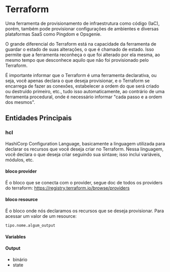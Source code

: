 # Terraform

Uma ferramenta de provisionamento de infraestrutura como código (IaC), porém, também pode provisionar configurações de ambientes e diversas plataformas SaaS como Pingdom e Opsgenie.

O grande diferencial do Terraform está na capacidade da ferramenta de guardar o estado de suas alterações, o que é chamado de estado. Isso permite que a ferramenta reconheça o que foi alterado por ela mesma, ao mesmo tempo que desconhece aquilo que não foi provisionado pelo Terraform.

É importante informar que o Terraform é uma ferramenta declarativa, ou seja, você apenas declara o que deseja provisionar, e o Terraform se encarrega de fazer as conexões, estabelecer a ordem do que será criado ou destruído primeiro, etc., tudo isso automaticamente, ao contrário de uma ferramenta procedural, onde é necessário informar "cada passo e a ordem dos mesmos".

## Entidades Principais
### hcl
HashiCorp Configuration Language, basicamente a linguagem utilizada para declarar os recursos que você deseja criar no Terraform. Nessa linguagem, você declara o que deseja criar seguindo sua sintaxe; isso inclui variáveis, módulos, etc.
#### bloco provider
É o bloco que se conecta com o provider, segue doc de todos os providers do terraform:
https://registry.terraform.io/browse/providers
#### bloco resource
É o bloco onde nós declaramos os recursos que se deseja provisionar.
Para acessar um valor de um resource:

    tipo.nome.algum_output

#### Variables
#### Output

* binário
* state
